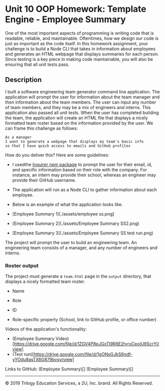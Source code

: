 # Unit 10 OOP Homework: Template Engine - Employee Summary

One of the most important aspects of programming is writing code that is readable, reliable, and maintainable. Oftentimes, *how* we design our code is just as important as the code itself. In this homework assignment, your challenge is to build a Node CLI that takes in information about employees and generates an HTML webpage that displays summaries for each person. Since testing is a key piece in making code maintainable, you will also be ensuring that all unit tests pass.


## Description

I built a software engineering team generator command line application. The application will prompt the user for information about the team manager and then information about the team members. The user can input any number of team members, and they may be a mix of engineers and interns. This application also passed all unit tests. When the user has completed building the team, the application will create an HTML file that displays a nicely formatted team roster based on the information provided by the user. We can frame this challenge as follows:

```
As a manager
I want to generate a webpage that displays my team's basic info
so that I have quick access to emails and GitHub profiles
```

How do you deliver this? Here are some guidelines:

* I usedthe  [Inquirer npm package](https://github.com/SBoudrias/Inquirer.js/) to prompt the user for their email, id, and specific information based on their role with the company. For instance, an intern may provide their school, whereas an engineer may provide their GitHub username.

* The application will run as a Node CLI to gather information about each employee.

* Below is an example of what the application looks like. 

* [Employee Summary 1)[./assets/employee ss.png]
* [Employee Summary 2](./assets/Employee Summary SS2.png)
* [Employee Summary 3](./assets/Employee Summary SS test run.png)


The project will prompt the user to build an engineering team. An engineering
team consists of a manager, and any number of engineers and interns.

### Roster output

The project must generate a `team.html` page in the `output` directory, that displays a nicely formatted team roster. 
  * Name

  * Role

  * ID

  * Role-specific property (School, link to GitHub profile, or office number)

Videos of the application's functionality:
* (Employee Summary Video)[https://drive.google.com/file/d/1ZGV4P8pJGxTI9R6E2tyrxCpojU9ScrYI/view]
* (Test run)[https://drive.google.com/file/d/1gONsGJkS6ndf-yYOdu8asTX6G879bvsy/view]

Links to GitHub:
(Employee Summary)[]
(Employee Summary)[]




- - -
© 2019 Trilogy Education Services, a 2U, Inc. brand. All Rights Reserved.
